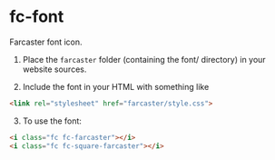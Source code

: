 # fc-font
Farcaster font icon.

1. Place the `farcaster` folder (containing the font/ directory) in your website sources.

2. Include the font in your HTML with something like 

```html
<link rel="stylesheet" href="farcaster/style.css">
```

3. To use the font:

```html
<i class="fc fc-farcaster"></i>
<i class="fc fc-square-farcaster"></i>
```
